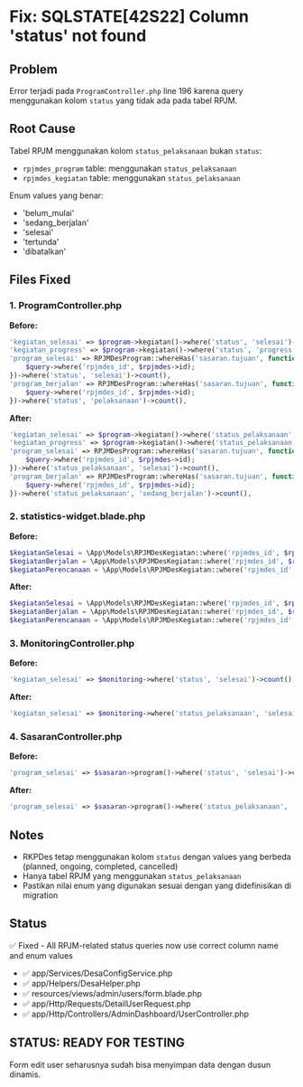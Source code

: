 # Fix: SQLSTATE[42S22] Column 'status' not found

## Problem
Error terjadi pada `ProgramController.php` line 196 karena query menggunakan kolom `status` yang tidak ada pada tabel RPJM.

## Root Cause
Tabel RPJM menggunakan kolom `status_pelaksanaan` bukan `status`:
- `rpjmdes_program` table: menggunakan `status_pelaksanaan`
- `rpjmdes_kegiatan` table: menggunakan `status_pelaksanaan`

Enum values yang benar:
- 'belum_mulai'
- 'sedang_berjalan' 
- 'selesai'
- 'tertunda'
- 'dibatalkan'

## Files Fixed

### 1. ProgramController.php
**Before:**
```php
'kegiatan_selesai' => $program->kegiatan()->where('status', 'selesai')->count(),
'kegiatan_progress' => $program->kegiatan()->where('status', 'progress')->count(),
'program_selesai' => RPJMDesProgram::whereHas('sasaran.tujuan', function($query) use ($rpjmdes) {
    $query->where('rpjmdes_id', $rpjmdes->id);
})->where('status', 'selesai')->count(),
'program_berjalan' => RPJMDesProgram::whereHas('sasaran.tujuan', function($query) use ($rpjmdes) {
    $query->where('rpjmdes_id', $rpjmdes->id);
})->where('status', 'pelaksanaan')->count(),
```

**After:**
```php
'kegiatan_selesai' => $program->kegiatan()->where('status_pelaksanaan', 'selesai')->count(),
'kegiatan_progress' => $program->kegiatan()->where('status_pelaksanaan', 'sedang_berjalan')->count(),
'program_selesai' => RPJMDesProgram::whereHas('sasaran.tujuan', function($query) use ($rpjmdes) {
    $query->where('rpjmdes_id', $rpjmdes->id);
})->where('status_pelaksanaan', 'selesai')->count(),
'program_berjalan' => RPJMDesProgram::whereHas('sasaran.tujuan', function($query) use ($rpjmdes) {
    $query->where('rpjmdes_id', $rpjmdes->id);
})->where('status_pelaksanaan', 'sedang_berjalan')->count(),
```

### 2. statistics-widget.blade.php
**Before:**
```php
$kegiatanSelesai = \App\Models\RPJMDesKegiatan::where('rpjmdes_id', $rpjmdes->id)->where('status', 'selesai')->count();
$kegiatanBerjalan = \App\Models\RPJMDesKegiatan::where('rpjmdes_id', $rpjmdes->id)->where('status', 'pelaksanaan')->count();
$kegiatanPerencanaan = \App\Models\RPJMDesKegiatan::where('rpjmdes_id', $rpjmdes->id)->where('status', 'perencanaan')->count();
```

**After:**
```php
$kegiatanSelesai = \App\Models\RPJMDesKegiatan::where('rpjmdes_id', $rpjmdes->id)->where('status_pelaksanaan', 'selesai')->count();
$kegiatanBerjalan = \App\Models\RPJMDesKegiatan::where('rpjmdes_id', $rpjmdes->id)->where('status_pelaksanaan', 'sedang_berjalan')->count();
$kegiatanPerencanaan = \App\Models\RPJMDesKegiatan::where('rpjmdes_id', $rpjmdes->id)->where('status_pelaksanaan', 'belum_mulai')->count();
```

### 3. MonitoringController.php
**Before:**
```php
'kegiatan_selesai' => $monitoring->where('status', 'selesai')->count(),
```

**After:**
```php
'kegiatan_selesai' => $monitoring->where('status_pelaksanaan', 'selesai')->count(),
```

### 4. SasaranController.php
**Before:**
```php
'program_selesai' => $sasaran->program()->where('status', 'selesai')->count(),
```

**After:**
```php
'program_selesai' => $sasaran->program()->where('status_pelaksanaan', 'selesai')->count(),
```

## Notes
- RKPDes tetap menggunakan kolom `status` dengan values yang berbeda (planned, ongoing, completed, cancelled)
- Hanya tabel RPJM yang menggunakan `status_pelaksanaan`
- Pastikan nilai enum yang digunakan sesuai dengan yang didefinisikan di migration

## Status
✅ Fixed - All RPJM-related status queries now use correct column name and enum values
- ✅ app/Services/DesaConfigService.php
- ✅ app/Helpers/DesaHelper.php  
- ✅ resources/views/admin/users/form.blade.php
- ✅ app/Http/Requests/DetailUserRequest.php
- ✅ app/Http/Controllers/AdminDashboard/UserController.php

## STATUS: READY FOR TESTING
Form edit user seharusnya sudah bisa menyimpan data dengan dusun dinamis.
